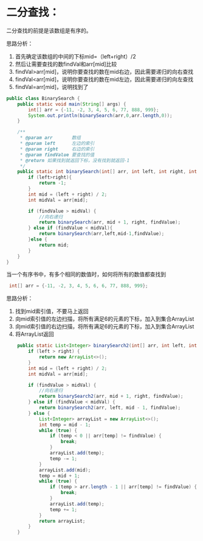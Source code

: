 # 二分查找：

二分查找的前提是该数组是有序的。

思路分析：

1. 首先确定该数组的中间的下标mid=（left+right）/2
2. 然后让需要查找的数findVal和arr[mid]比较
3. findVal>arr[mid]，说明你要查找的数在mid右边，因此需要递归的向右查找
4. findVal<arr[mid]，说明你要查找的数在mid左边，因此需要递归的向左查找
5. findVal=arr[mid]，说明找到了

```java
public class BinarySearch {
    public static void main(String[] args) {
        int[] arr = {-11, -2, 3, 4, 5, 6, 77, 888, 999};
        System.out.println(binarySearch(arr,0,arr.length,0));
    }

    /**
     * @param arr       数组
     * @param left      左边的索引
     * @param right     右边的索引
     * @param findValue 要查找的值
     * @return 如果找到就返回下标，没有找到就返回-1
     */
    public static int binarySearch(int[] arr, int left, int right, int findValue) {
        if (left>right){
            return -1;
        }
        int mid = (left + right) / 2;
        int midVal = arr[mid];

        if (findValue > midVal) {
            //向右递归
            return binarySearch(arr, mid + 1, right, findValue);
        } else if (findValue < midVal){
            return binarySearch(arr,left,mid-1,findValue);
        }else {
            return mid;
        }
    }
}
```

当一个有序书中，有多个相同的数值时，如何将所有的数值都查找到

```java
 int[] arr = {-11, -2, 3, 4, 5, 6, 6, 77, 888, 999};
```

思路分析：

1. 找到mid索引值，不要马上返回
2. 向mid索引值的左边扫描，将所有满足6的元素的下标，加入到集合ArrayList
3. 向mid索引值的右边扫描，将所有满足6的元素的下标，加入到集合ArrayList
4. 将ArrayList返回

```java
    public static List<Integer> binarySearch2(int[] arr, int left, int right, int findValue) {
        if (left > right) {
            return new ArrayList<>();
        }
        int mid = (left + right) / 2;
        int midVal = arr[mid];

        if (findValue > midVal) {
            //向右递归
            return binarySearch2(arr, mid + 1, right, findValue);
        } else if (findValue < midVal) {
            return binarySearch2(arr, left, mid - 1, findValue);
        } else {
            List<Integer> arrayList = new ArrayList<>();
            int temp = mid - 1;
            while (true) {
                if (temp < 0 || arr[temp] != findValue) {
                    break;
                }
                arrayList.add(temp);
                temp -= 1;
            }
            arrayList.add(mid);
            temp = mid + 1;
            while (true) {
                if (temp > arr.length - 1 || arr[temp] != findValue) {
                    break;
                }
                arrayList.add(temp);
                temp += 1;
            }
            return arrayList;
        }
    }

```

